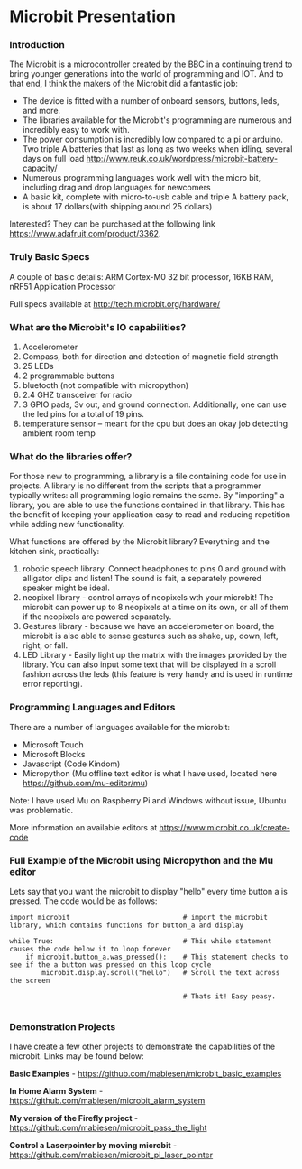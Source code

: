 # Microbit Presentation


### Introduction

The Microbit is a microcontroller created by the BBC in a continuing trend to bring younger generations into the world of programming and IOT.  And to that end, I think the makers of the Microbit did a fantastic job:
* The device is fitted with a number of onboard sensors, buttons, leds, and more.  
* The libraries available for the Microbit's programming are numerous and incredibly easy to work with.  
* The power consumption is incredibly low compared to a pi or arduino. Two triple A batteries that last as long as two weeks when idling, several days on full load http://www.reuk.co.uk/wordpress/microbit-battery-capacity/
* Numerous programming languages work well with the micro bit, including drag and drop languages for newcomers
* A basic kit, complete with micro-to-usb cable and triple A battery pack, is about 17 dollars(with shipping around 25 dollars)

Interested? They can be purchased at the following link https://www.adafruit.com/product/3362.

### Truly Basic Specs

A couple of basic details:  ARM Cortex-M0 32 bit processor, 16KB RAM, nRF51 Application Processor

Full specs available at http://tech.microbit.org/hardware/

### What are the Microbit's IO capabilities?

1. Accelerometer
2. Compass, both for direction and detection of magnetic field strength
3. 25 LEDs
4. 2 programmable buttons
5. bluetooth (not compatible with micropython)
6. 2.4 GHZ transceiver for radio
7. 3 GPIO pads, 3v out, and ground connection.  Additionally, one can use the led pins for a total of 19 pins.
8. temperature sensor – meant for the cpu but does an okay job detecting ambient room temp

### What do the libraries offer?

For those new to programming, a library is a file containing code for use in projects.  A library is no different from the scripts that a programmer typically writes: all programming logic remains the same. By "importing" a library, you are able to use the functions contained in that library.  This has the benefit of keeping your application easy to read and reducing repetition while adding new functionality.

What functions are offered by the Microbit library? Everything and the kitchen sink, practically:
1. robotic speech library.  Connect headphones to pins 0 and ground with alligator clips and listen! The sound is fait, a separately powered speaker might be ideal.
2. neopixel library - control arrays of neopixels wth your microbit!  The microbit can power up to 8 neopixels at a time on its own, or all of them if the neopixels are powered separately.
3. Gestures library - because we have an accelerometer on board, the microbit is also able to sense gestures such as shake, up, down, left, right, or fall.
4. LED Library - Easily light up the matrix with the images provided by the library.  You can also input some text that will be displayed in a scroll fashion across the leds (this feature is very handy and is used in runtime error reporting).

### Programming Languages and Editors

There are a number of languages available for the microbit:
* Microsoft Touch
* Microsoft Blocks
* Javascript (Code Kindom)
* Micropython (Mu offline text editor is what I have used, located here https://github.com/mu-editor/mu)

Note: I have used Mu on Raspberry Pi and Windows without issue, Ubuntu was problematic.

More information on available editors at https://www.microbit.co.uk/create-code

### Full Example of the Microbit using Micropython and the Mu editor

Lets say that you want the microbit to display "hello" every time button a is pressed.  The code would be as follows:

```
import microbit                            # import the microbit library, which contains functions for button_a and display

while True:                                # This while statement causes the code below it to loop forever
    if microbit.button_a.was_pressed():    # This statement checks to see if the a button was pressed on this loop cycle
        microbit.display.scroll("hello")   # Scroll the text across the screen
        
                                           # Thats it! Easy peasy.
                                  
```

### Demonstration Projects

I have create a few other projects to demonstrate the capabilities of the microbit.  Links may be found below:

**Basic Examples** - https://github.com/mabiesen/microbit_basic_examples

**In Home Alarm System** - https://github.com/mabiesen/microbit_alarm_system

**My version of the Firefly project** - https://github.com/mabiesen/microbit_pass_the_light

**Control a Laserpointer by moving microbit** - https://github.com/mabiesen/microbit_pi_laser_pointer
